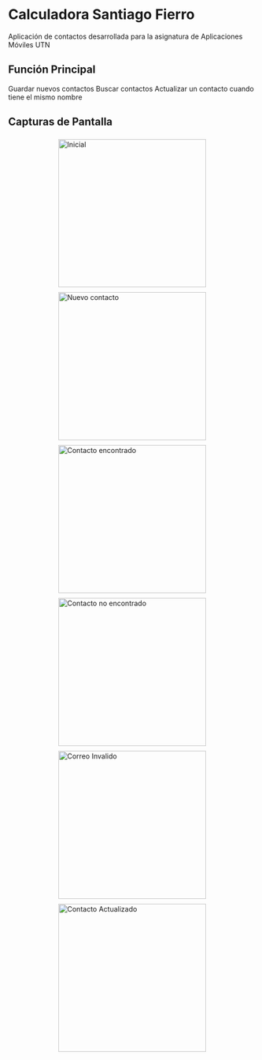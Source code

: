 # Calculadora Santiago Fierro

Aplicación de contactos desarrollada para la asignatura de Aplicaciones Móviles UTN

## Función Principal

Guardar nuevos contactos
Buscar contactos
Actualizar un contacto cuando tiene el mismo nombre

## Capturas de Pantalla

<div style="display: flex; justify-content: space-around; flex-wrap: wrap;">

<img style="margin: 5px;" src="https://github.com/Santym8/Contactos/blob/main/img/Inicial.jpg?raw=true" alt="Inicial" width="300">
<img style="margin: 5px;" src="https://github.com/Santym8/Contactos/blob/main/img/Nuevo.jpg?raw=true" alt="Nuevo contacto" width="300">
<img style="margin: 5px;" src="https://github.com/Santym8/Contactos/blob/main/img/Encontrado.jpg?raw=true" alt="Contacto encontrado" width="300">
<img style="margin: 5px;" src="https://github.com/Santym8/Contactos/blob/main/img/NoEncontrado.jpg?raw=true" alt="Contacto no encontrado" width="300">
<img style="margin: 5px;" src="https://github.com/Santym8/Contactos/blob/main/img/CorreoNoValido.jpg?raw=true" alt="Correo Invalido" width="300">
<img style="margin: 5px;" src="https://github.com/Santym8/Contactos/blob/main/img/Actualizado.jpg?raw=true" alt="Contacto Actualizado" width="300">


</div>
